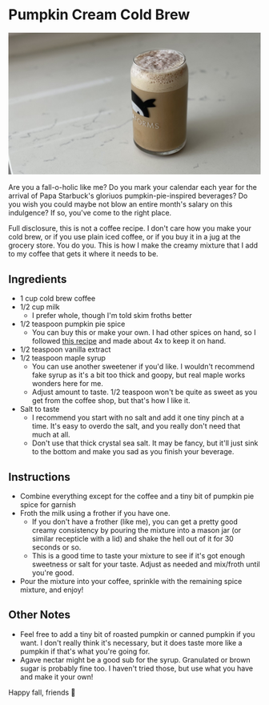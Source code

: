 # Pumpkin Cream Cold Brew

![A glass of tasty pumpkin cream cold brew](./photo-01.jpeg)

Are you a fall-o-holic like me? Do you mark your calendar each year for the arrival of Papa Starbuck's gloriuos pumpkin-pie-inspired beverages? Do you wish you could maybe not blow an entire month's salary on this indulgence? If so, you've come to the right place.

Full disclosure, this is not a coffee recipe. I don't care how you make your cold brew, or if you use plain iced coffee, or if you buy it in a jug at the grocery store. You do you. This is how I make the creamy mixture that I add to my coffee that gets it where it needs to be.

## Ingredients

- 1 cup cold brew coffee
- 1/2 cup milk
  - I prefer whole, though I'm told skim froths better
- 1/2 teaspoon pumpkin pie spice
  - You can buy this or make your own. I had other spices on hand, so I followed [this recipe](https://www.allrecipes.com/recipe/20476/pumpkin-spice/) and made about 4x to keep it on hand.
- 1/2 teaspoon vanilla extract
- 1/2 teaspoon maple syrup
  - You can use another sweetener if you'd like. I wouldn't recommend fake syrup as it's a bit too thick and goopy, but real maple works wonders here for me.
  - Adjust amount to taste. 1/2 teaspoon won't be quite as sweet as you get from the coffee shop, but that's how I like it.
- Salt to taste
  - I recommend you start with no salt and add it one tiny pinch at a time. It's easy to overdo the salt, and you really don't need that much at all.
  - Don't use that thick crystal sea salt. It may be fancy, but it'll just sink to the bottom and make you sad as you finish your beverage.

## Instructions

- Combine everything except for the coffee and a tiny bit of pumpkin pie spice for garnish
- Froth the milk using a frother if you have one.
  - If you don't have a frother (like me), you can get a pretty good creamy consistency by pouring the mixture into a mason jar (or similar recepticle with a lid) and shake the hell out of it for 30 seconds or so.
  - This is a good time to taste your mixture to see if it's got enough sweetness or salt for your taste. Adjust as needed and mix/froth until you're good.
- Pour the mixture into your coffee, sprinkle with the remaining spice mixture, and enjoy!

## Other Notes

- Feel free to add a tiny bit of roasted pumpkin or canned pumpkin if you want. I don't really think it's necessary, but it does taste more like a pumpkin if that's what you're going for.
- Agave nectar might be a good sub for the syrup. Granulated or brown sugar is probably fine too. I haven't tried those, but use what you have and make it your own!

Happy fall, friends 🍁

